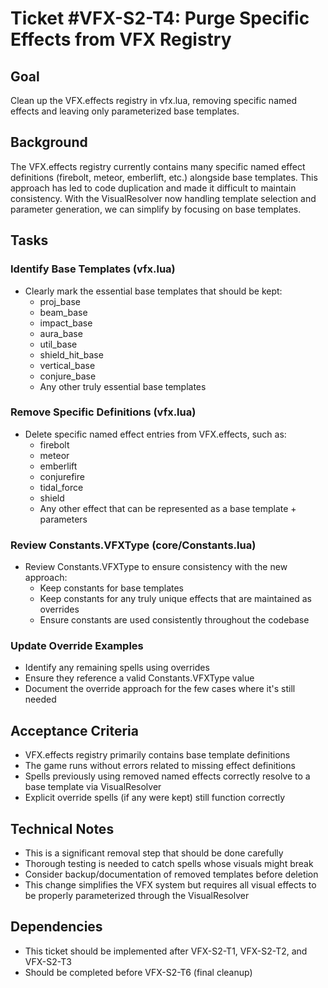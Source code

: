# Ticket #VFX-S2-T4: Purge Specific Effects from VFX Registry

## Goal
Clean up the VFX.effects registry in vfx.lua, removing specific named effects and leaving only parameterized base templates.

## Background
The VFX.effects registry currently contains many specific named effect definitions (firebolt, meteor, emberlift, etc.) alongside base templates. This approach has led to code duplication and made it difficult to maintain consistency. With the VisualResolver now handling template selection and parameter generation, we can simplify by focusing on base templates.

## Tasks

### Identify Base Templates (vfx.lua)
- Clearly mark the essential base templates that should be kept:
  - proj_base
  - beam_base
  - impact_base
  - aura_base
  - util_base
  - shield_hit_base
  - vertical_base
  - conjure_base
  - Any other truly essential base templates

### Remove Specific Definitions (vfx.lua)
- Delete specific named effect entries from VFX.effects, such as:
  - firebolt
  - meteor
  - emberlift
  - conjurefire
  - tidal_force
  - shield
  - Any other effect that can be represented as a base template + parameters

### Review Constants.VFXType (core/Constants.lua)
- Review Constants.VFXType to ensure consistency with the new approach:
  - Keep constants for base templates
  - Keep constants for any truly unique effects that are maintained as overrides
  - Ensure constants are used consistently throughout the codebase

### Update Override Examples
- Identify any remaining spells using overrides
- Ensure they reference a valid Constants.VFXType value
- Document the override approach for the few cases where it's still needed

## Acceptance Criteria
- VFX.effects registry primarily contains base template definitions
- The game runs without errors related to missing effect definitions
- Spells previously using removed named effects correctly resolve to a base template via VisualResolver
- Explicit override spells (if any were kept) still function correctly

## Technical Notes
- This is a significant removal step that should be done carefully
- Thorough testing is needed to catch spells whose visuals might break
- Consider backup/documentation of removed templates before deletion
- This change simplifies the VFX system but requires all visual effects to be properly parameterized through the VisualResolver

## Dependencies
- This ticket should be implemented after VFX-S2-T1, VFX-S2-T2, and VFX-S2-T3
- Should be completed before VFX-S2-T6 (final cleanup)